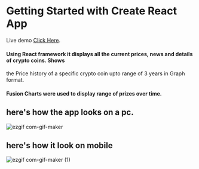 # Getting Started with Create React App

Live demo [Click Here](https://crypto-tracker-lalithyagnavlkya.netlify.app/).

#### Using React framework it displays all the current prices, news and details of crypto coins. Shows
the Price history of a specific crypto coin upto range of 3 years in Graph format. 
#### Fusion Charts were used to display range of prizes over time.

## here's how the app looks on a pc.


  ![ezgif com-gif-maker](https://user-images.githubusercontent.com/69410566/165045133-26747e13-dc9a-4bde-8545-0a1a4f2846c5.gif)
  
## here's how it look on mobile


![ezgif com-gif-maker (1)](https://user-images.githubusercontent.com/69410566/165046683-cc30087b-f250-4725-920a-9dafa6b4b750.gif)



